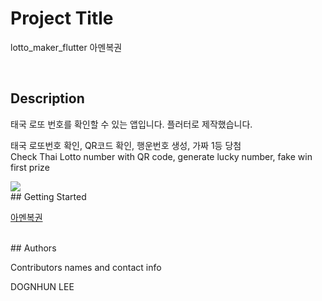 # Project Title

lotto_maker_flutter
아멘복권

</br>

## Description

태국 로또 번호를 확인할 수 있는 앱입니다. 플러터로 제작했습니다.

태국 로또번호 확인, QR코드 확인, 행운번호 생성, 가짜 1등 당첨 </br>
Check Thai Lotto number with QR code, generate lucky number, fake win first prize

<img src="https://ifh.cc/g/CPNahA.jpg"/>

</br>
## Getting Started

<a href="https://play.google.com/store/apps/details?id=com.lotto.tab">아멘복권</a>


</br>
## Authors

Contributors names and contact info

DOGNHUN LEE
